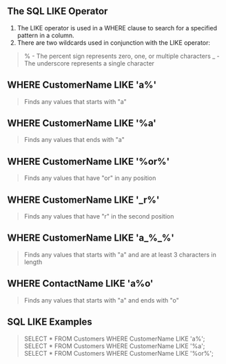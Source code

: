 ## The SQL LIKE Operator
1. The LIKE operator is used in a WHERE clause to search for a specified pattern in a column.
2. There are two wildcards used in conjunction with the LIKE operator:
> % - The percent sign represents zero, one, or multiple characters
> _ - The underscore represents a single character

## WHERE CustomerName LIKE 'a%'
> Finds any values that starts with "a"

## WHERE CustomerName LIKE '%a'
> Finds any values that ends with "a"

## WHERE CustomerName LIKE '%or%'
> Finds any values that have "or" in any position

## WHERE CustomerName LIKE '_r%'
> Finds any values that have "r" in the second position

## WHERE CustomerName LIKE 'a_%_%'
> Finds any values that starts with "a" and are at least 3 characters in length

## WHERE ContactName LIKE 'a%o'
> Finds any values that starts with "a" and ends with "o"

## SQL LIKE Examples
> SELECT * FROM Customers WHERE CustomerName LIKE 'a%';
> SELECT * FROM Customers WHERE CustomerName LIKE '%a';
> SELECT * FROM Customers WHERE CustomerName LIKE '%or%';